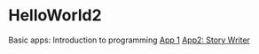 # HelloWorld2
Basic apps: Introduction to programming
<a href = "https://atkinsann.github.io/HelloWorld2/first_event.html">App 1</a>
<a href = "https://atkinsann.github.io/HelloWorld2/story_editor.html">App2: Story Writer</a>


